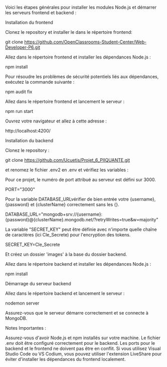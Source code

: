 Voici les étapes générales pour installer les modules Node.js et démarrer les serveurs frontend et backend :



Installation du frontend

Clonez le repository et installer le dans le répertoire frontend:

git clone https://github.com/OpenClassrooms-Student-Center/Web-Developer-P6.git

Allez dans le répertoire frontend et installer les dépendances Node.js :

npm install

Pour résoudre les problèmes de sécurité potentiels liés aux dépendances, exécutez la commande suivante :

 npm audit fix

Allez dans le répertoire frontend et lancement le serveur :

npm run start 

Ouvrez votre navigateur et allez à cette adresse :

http://localhost:4200/



Installation du backend

Clonez le repository :

git clone https://github.com/Ucuetis/Projet_6_PIIQUANTE.git

et renomez le fichier .env2 en .env et vérifiez les variables :

Pour ce projet, le numéro de port attribué au serveur est défini sur 3000.

PORT="3000"

Pour la variable DATABASE_URLvérifier de bien entrée votre {username}, {password} et {clusterName} correctement sans les {}.

DATABASE_URL="mongodb+srv://{username}:{password}@{clusterName}.mongodb.net/?retryWrites=true&w=majority"

La variable "SECRET_KEY" peut être définie avec n'importe quelle chaîne de caractères (ici Cle_Secrete) pour l'encryption des tokens.

SECRET_KEY=Cle_Secrete


Et créez un dossier 'images' à la base du dossier backend.

Allez dans le répertoire backend et installer les dépendances Node.js :

npm install 

Démarrage du serveur backend

Allez dans le répertoire backend et lancement le serveur :

nodemon server

Assurez-vous que le serveur démarre correctement et se connecte à MongoDB.



Notes Importantes :

Assurez-vous d'avoir Node.js et npm installés sur votre machine.
Le fichier .env doit être configuré correctement pour le backend.
Les ports pour le backend et le frontend ne doivent pas être en conflit.
Si vous utilisez Visual Studio Code ou VS Codium, vous pouvez utiliser l'extension LiveShare pour éviter d'installer les dépendances du frontend localement.




